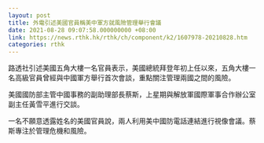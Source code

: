 ```yaml
---
layout: post
title: 外電引述美國官員稱美中軍方就風險管理舉行會議
date: 2021-08-28 09:07:58.000000000 +08:00
link: https://news.rthk.hk/rthk/ch/component/k2/1607978-20210828.htm
categories: rthk
---
```


路透社引述美國五角大樓一名官員表示，美國總統拜登年初上任以來，五角大樓一名高級官員曾經與中國軍方舉行首次會談，重點關注管理兩國之間的風險。

美國國防部主管中國事務的副助理部長蔡斯，上星期與解放軍國際軍事合作辦公室副主任黃雪平進行交談。

一名不願意透露姓名的美國官員說，兩人利用美中國防電話連結進行視像會議。蔡斯專注於管理危機和風險。
